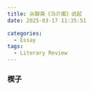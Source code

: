 ```yaml
---
title: 从聊斋《马介甫》说起
date: 2025-03-17 11:35:51

categories: 
  - Essay
tags:
  - Literary Review
---
```


### 楔子

